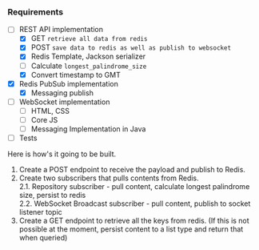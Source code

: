 ### Requirements

- [ ] REST API implementation
    - [x] GET `retrieve all data from redis`
    - [x] POST `save data to redis as well as publish to websocket`
    - [x] Redis Template, Jackson serializer
    - [ ] Calculate `longest_palindrome_size`
    - [x] Convert timestamp to GMT
- [x] Redis PubSub implementation
    - [x] Messaging publish
- [ ] WebSocket implementation
    - [ ] HTML, CSS
    - [ ] Core JS
    - [ ] Messaging Implementation in Java
- [ ] Tests

Here is how's it going to be built.
1. Create a POST endpoint to receive the payload and publish to Redis.
2. Create two subscribers that pulls contents from Redis.  
  2.1. Repository subscriber - pull content, calculate longest palindrome size, persist to redis  
  2.2. WebSocket Broadcast subscriber - pull content, publish to socket listener topic
3. Create a GET endpoint to retrieve all the keys from redis. (If this is not possible at the moment, persist content to a list type and return that when queried)
